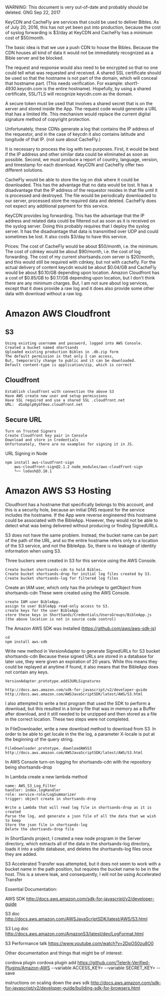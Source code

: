WARNING: This document is very out-of-date and probably should be deleted.
GNG Sep 22, 2017



KeyCDN and CacheFly are services that could be used to deliver Bibles.
As of July 20, 2016, this has not yet been put into production, because the
cost of syslog forwarding is $3/day at KeyCDN and CacheFly has a minimum cost 
of $50/month.

The basic idea is that we use a push CDN to house the Bibles.  Because the CDN houses 
all kind of data it would not be immediately recognized as a Bible server and be blocked.

The request and response would also need to be encrypted so that no one could tell
what was requested and received.  A shared SSL certificate should be used so that the
hostname is not part of the domain, which will conceal that hostname part.  (This needs
verification.  For example: short1-4930.keycdn.com is the entire hostname).  Hopefully,
by using a shared certificate, SSL/TLS will recognize keycdn.com as the domain.

A secure token must be used that involves a shared secret that is on the server and
stored inside the App.  The request code would generate a URL that has a limited life.
This mechanism would replace the current digital signature method of copyright protection.

Unfortunately, these CDNs generate a log that contains the IP address of the requestor,
and in the case of keycdn it also contains latitude and longitude of that IP. (not sure about
CacheFly.)

It is necessary to process the log with two purposes.  First, it would be best if the IP address
and other similar data could be eliminated as soon as possible.  Second, we must produce a report
of country, language, version, and timestamp for each download. KeyCDN and CacheFly offer two
different solutions.

CacheFly would be able to store the log on disk where it could be downloaded.  This has
the advantage that no data would be lost.  It has a disadvantage that the IP address of the 
requestor resides in that file until it is processed and destroyed.  The file would be periodically 
downloaded to our server, processed store the required data and deleted.  CacheFly does not expect
any additional payment for this service.

KeyCDN provides log forwarding.  This has the advantage that the IP address and related data could
be filtered out as soon as it is received on the syslog server.  Doing this probably requires that
I deploy the syslog server.  It has the disadvantage that data is transmitted over UDP and could 
sometimes be lost.  It also costs $3/day to have this service.

Prices: The cost of CacheFly would be about $50/month, i.e. the minimum.  The cost of cdnkey would be
about $90/month, i.e. the cost of log forwarding.  The cost of my current shortsands.com server is
$20/month, and this would still be required with cdnkey, but not with cachefly.  For the actual delivery of
content keycdn would be about $0.04/GB and CacheFly would be about $0.10/GB depending upon location.
Amazon Cloudfront has a cost of $0.85/GB to $0.17/GB depending upon location, but I don't think there
are any minimum charges.  But, I am not sure about log services, except that it does provide a raw
log and it does also provide some other data with download without a raw log.

Amazon AWS Cloudfront
=====================

S3
--

	Using existing username and password, logged into AWS Console.
	Created a bucket named shortsands
	Uploaded existing production Bibles in .db.zip form
	The default permission is that only I can access,
	But, temporarily change to public and it can be downloaded.
	Default content-type is application/zip, which is correct
	
Cloudfront
----------

	Establish cloudfront with connection the above S3
	Have AWS create new user and setup permissions
	Have SSL required and use a shared SSL .cloudfront.net
	URL:  d1obplp0ybf6eo.cloudfront.net
	
Secure URL
----------

	Turn on Trusted Signers
	Create Cloudfront key pair in Console
	Download and store in Credentials
	Unfortunately, there are no examples for signing it in JS.
	
URL Signing in Node
	
	npm install aws-cloudfront-sign
		aws-cloudfront-sign@2.1.2 node_modules/aws-cloudfront-sign
		└── lodash@3.10.1


Amazon AWS S3 Hosting
=====================

Cloudfront has a hostname that specifically belongs to this account, and this is a security hole,
because an initial DNS request for the service includes the hostname.  If the App were reverse
engineered this hostname could be associated with the BibleApp. However, they would not be able
to detect what was being delivered without producing or finding SignedURLs.

S3 does not have the same problem.  Instead, the bucket name can be part of the path of the URL,
and so the entire hostname refers only to a location of the S3 service, and not the BibleApp.
So, there is no leakage of identity information when using S3.

Three buckers were created in S3 for this service using the AWS Console.

	Create bucket shortsands-cdn to hold Bibles.
	Create bucket shortsands-drop for initial log files created by S3.
	Create bucket shortsands-log for filtered log files	

Create an IAM user, which only has the privilege to getObject from shortsands-cdn
These were created using the AWS Console.

	create IAM user BibleApp.
	assign to user BibleApp read-only access to S3.
	create keys for the user BibleApp
	store these keys in ShortSands/Credentials/UsersGroups/BibleApp.js
	(the above location is not in source code control)
	
The Amazon AWS SDK was installed (https://github.com/aws/aws-sdk-js)

	cd
	npm install aws-sdk
	
Write new method in VersionAdapter to generate SignedURLs for S3 bucket shortsands-cdn
Because these signed URLs are stored in a database for later use, they were given an
expiration of 20 years.  While this means they could be replayed at anytime if found,
it also means that the BibleApp does not contain any keys.

	VersionAdapter.prototype.addS3URLSignatures
	
	http://docs.aws.amazon.com/sdk-for-javascript/v2/developer-guide
	http://docs.aws.amazon.com/AWSJavaScriptSDK/latest/AWS/S3.html
	
I also attempted to write a test program that used the SDK to perform a download,
but this resulted in a binary file that was in memory as a Buffer after download,
and it still needed to be unzipped and then stored as a file in the correct location.
These two steps were not completed.
	
In FileDownloader, write a new download method to download from S3.  In order to 
be able to get locale in the the log, a parameter X-locale is put at the beginning
of the query string.

	FileDownloader.prototype._downloadAWSS3
	http://docs.aws.amazon.com/AWSJavaScriptSDK/latest/AWS/S3.html
	
In AWS Console turn-on logging for shortsands-cdn with the repository being shortsands-drop

In Lambda create a new lambda method

	name: AWS_S3_Log_Filter
	handler: index.logHandler
	role: service-role/LogSummarizer
	trigger: object create in shortsands-drop
	
	Write a Lambda that will read log file in shortsands-drop as it is created
	Parse the log, and generate a json file of all the data that we wish to keep
	Store the json file in shortsands-log
	Delete the shortsands-drop file
	
In ShortSands project, I created a new node program in the Server directory, which
extracts all of the data in the shortsands-log directory, loads it into a sqlite
database, and deletes the shortsands-log files once they are added.

S3 Accelerated Transfer was attempted, but it does not seem to work with a bucket
name in the path position, but requires the bucket name to be in the host.  This
is a severe leak, and consequently, I will not be using Accelerated Transfer




Essential Documentation:

AWS SDK
http://docs.aws.amazon.com/sdk-for-javascript/v2/developer-guide

S3 doc
http://docs.aws.amazon.com/AWSJavaScriptSDK/latest/AWS/S3.html

S3 Log doc
http://docs.aws.amazon.com/AmazonS3/latest/dev/LogFormat.html

S3 Performance talk
https://www.youtube.com/watch?v=2DpOS0zu8O0

Other documentation and things that might be of interest:

cordova plugin
cordova plugin add https://github.com/Telerik-Verified-Plugins/Amazon-AWS --variable ACCESS_KEY=<your Access Key> --variable SECRET_KEY=<your Secret Key> --save

instructions on scaling down the aws sdk
http://docs.aws.amazon.com/sdk-for-javascript/v2/developer-guide/building-sdk-for-browsers.html








	
	